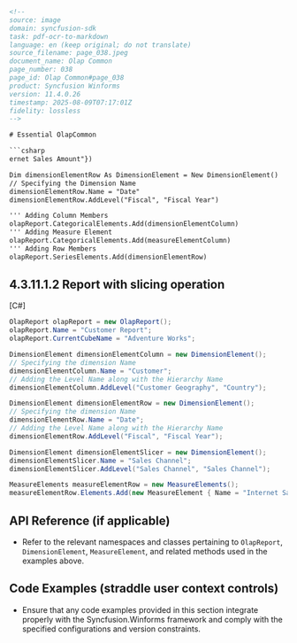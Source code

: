 ```html
<!-- 
source: image
domain: syncfusion-sdk
task: pdf-ocr-to-markdown
language: en (keep original; do not translate)
source_filename: page_038.jpeg
document_name: Olap Common
page_number: 038
page_id: Olap Common#page_038
product: Syncfusion Winforms
version: 11.4.0.26
timestamp: 2025-08-09T07:17:01Z
fidelity: lossless
-->

# Essential OlapCommon

```csharp
ernet Sales Amount"})

Dim dimensionElementRow As DimensionElement = New DimensionElement()
// Specifying the Dimension Name
dimensionElementRow.Name = "Date"
dimensionElementRow.AddLevel("Fiscal", "Fiscal Year")

''' Adding Column Members
olapReport.CategoricalElements.Add(dimensionElementColumn)
''' Adding Measure Element
olapReport.CategoricalElements.Add(measureElementColumn)
''' Adding Row Members
olapReport.SeriesElements.Add(dimensionElementRow)
```

## 4.3.11.1.2 Report with slicing operation

[C#]

```csharp
OlapReport olapReport = new OlapReport();
olapReport.Name = "Customer Report";
olapReport.CurrentCubeName = "Adventure Works";

DimensionElement dimensionElementColumn = new DimensionElement();
// Specifying the dimension Name
dimensionElementColumn.Name = "Customer";
// Adding the Level Name along with the Hierarchy Name
dimensionElementColumn.AddLevel("Customer Geography", "Country");

DimensionElement dimensionElementRow = new DimensionElement();
// Specifying the dimension Name
dimensionElementRow.Name = "Date";
// Adding the Level Name along with the Hierarchy Name
dimensionElementRow.AddLevel("Fiscal", "Fiscal Year");

DimensionElement dimensionElementSlicer = new DimensionElement();
dimensionElementSlicer.Name = "Sales Channel";
dimensionElementSlicer.AddLevel("Sales Channel", "Sales Channel");

MeasureElements measureElementRow = new MeasureElements();
measureElementRow.Elements.Add(new MeasureElement { Name = "Internet Sa les Amount" });
```

## API Reference (if applicable)
- Refer to the relevant namespaces and classes pertaining to `OlapReport`, `DimensionElement`, `MeasureElement`, and related methods used in the examples above.

## Code Examples (straddle user context controls)
- Ensure that any code examples provided in this section integrate properly with the Syncfusion.Winforms framework and comply with the specified configurations and version constraints.

<!-- tags: [Olap, Report, Slicing, DimensionElement, MeasureElement, WinForms, Syncfusion] keywords: [OlapReport, DimensionElement, MeasureElements, Fiscal, Customer Report, Adventure Works, Sales Channel] -->
```